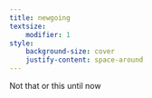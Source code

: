 ```yaml
---
title: newgoing
textsize:
    modifier: 1
style:
    background-size: cover
    justify-content: space-around
---
```


Not that or this until now
